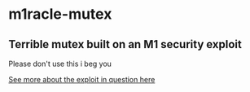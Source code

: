 # m1racle-mutex
## Terrible mutex built on an M1 security exploit

Please don't use this i beg you

[See more about the exploit in question here](https://m1racles.com/)
